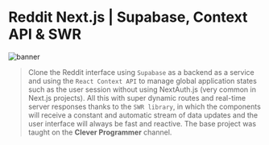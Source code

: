 # Reddit Next.js | Supabase, Context API & SWR

![banner](banner.png)

> Clone the Reddit interface using `Supabase` as a backend as a service and using the `React Context API` to manage global application states such as the user session without using NextAuth.js (very common in Next.js projects). All this with super dynamic routes and real-time server responses thanks to the `SWR library`, in which the components will receive a constant and automatic stream of data updates and the user interface will always be fast and reactive. The base project was taught on the <strong>Clever Programmer</strong> channel.
